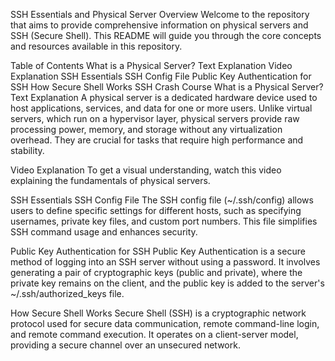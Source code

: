 SSH Essentials and Physical Server Overview
Welcome to the repository that aims to provide comprehensive information on physical servers and SSH (Secure Shell). This README will guide you through the core concepts and resources available in this repository.

Table of Contents
What is a Physical Server?
Text Explanation
Video Explanation
SSH Essentials
SSH Config File
Public Key Authentication for SSH
How Secure Shell Works
SSH Crash Course
What is a Physical Server?
Text Explanation
A physical server is a dedicated hardware device used to host applications, services, and data for one or more users. Unlike virtual servers, which run on a hypervisor layer, physical servers provide raw processing power, memory, and storage without any virtualization overhead. They are crucial for tasks that require high performance and stability.

Video Explanation
To get a visual understanding, watch this video explaining the fundamentals of physical servers.

SSH Essentials
SSH Config File
The SSH config file (~/.ssh/config) allows users to define specific settings for different hosts, such as specifying usernames, private key files, and custom port numbers. This file simplifies SSH command usage and enhances security.

Public Key Authentication for SSH
Public Key Authentication is a secure method of logging into an SSH server without using a password. It involves generating a pair of cryptographic keys (public and private), where the private key remains on the client, and the public key is added to the server's ~/.ssh/authorized_keys file.

How Secure Shell Works
Secure Shell (SSH) is a cryptographic network protocol used for secure data communication, remote command-line login, and remote command execution. It operates on a client-server model, providing a secure channel over an unsecured network.
